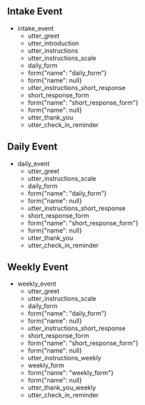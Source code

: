 ## Intake Event
* intake_event
  - utter_greet
  - utter_introduction
  - utter_instructions
  - utter_instructions_scale
  - daily_form
  - form{"name": "daily_form"}
  - form{"name": null}
  - utter_instructions_short_response
  - short_response_form
  - form{"name": "short_response_form"}
  - form{"name": null}
  - utter_thank_you
  - utter_check_in_reminder
  
## Daily Event
* daily_event
  - utter_greet
  - utter_instructions_scale
  - daily_form
  - form{"name": "daily_form"}
  - form{"name": null}
  - utter_instructions_short_response
  - short_response_form
  - form{"name": "short_response_form"}
  - form{"name": null}
  - utter_thank_you
  - utter_check_in_reminder
  
## Weekly Event
* weekly_event
  - utter_greet
  - utter_instructions_scale
  - daily_form
  - form{"name": "daily_form"}
  - form{"name": null}
  - utter_instructions_short_response
  - short_response_form
  - form{"name": "short_response_form"}
  - form{"name": null}
  - utter_instructions_weekly
  - weekly_form
  - form{"name": "weekly_form"}
  - form{"name": null}
  - utter_thank_you_weekly
  - utter_check_in_reminder